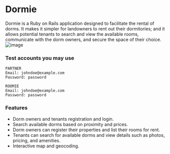 # Dormie
Dormie is a Ruby on Rails application designed to facilitate the rental of dorms. It makes it simpler for landowners to rent out their dormitories; and it allows potential tenants to search and view the available rooms, communicate with the dorm owners, and secure the space of their choice.
![image](https://user-images.githubusercontent.com/81745755/222677205-f5826a5f-4d9f-4c47-aaa6-a53f331e25d1.png)

### Test accounts you may use
```
PARTNER
Email: johndoe@example.com
Password: password

ROOMIE
Email: johndoe@example.com
Password: password
```

### Features
* Dorm owners and tenants registration and login.
* Search available dorms based on proximity and prices.
* Dorm owners can register their properties and list their rooms for rent.
* Tenants can search for available dorms and view details such as photos, pricing, and amenities.
* Interactive map and geocoding.
